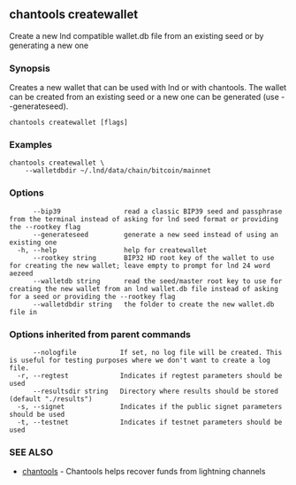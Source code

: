 ## chantools createwallet

Create a new lnd compatible wallet.db file from an existing seed or by generating a new one

### Synopsis

Creates a new wallet that can be used with lnd or with 
chantools. The wallet can be created from an existing seed or a new one can be
generated (use --generateseed).

```
chantools createwallet [flags]
```

### Examples

```
chantools createwallet \
	--walletdbdir ~/.lnd/data/chain/bitcoin/mainnet
```

### Options

```
      --bip39                read a classic BIP39 seed and passphrase from the terminal instead of asking for lnd seed format or providing the --rootkey flag
      --generateseed         generate a new seed instead of using an existing one
  -h, --help                 help for createwallet
      --rootkey string       BIP32 HD root key of the wallet to use for creating the new wallet; leave empty to prompt for lnd 24 word aezeed
      --walletdb string      read the seed/master root key to use for creating the new wallet from an lnd wallet.db file instead of asking for a seed or providing the --rootkey flag
      --walletdbdir string   the folder to create the new wallet.db file in
```

### Options inherited from parent commands

```
      --nologfile           If set, no log file will be created. This is useful for testing purposes where we don't want to create a log file.
  -r, --regtest             Indicates if regtest parameters should be used
      --resultsdir string   Directory where results should be stored (default "./results")
  -s, --signet              Indicates if the public signet parameters should be used
  -t, --testnet             Indicates if testnet parameters should be used
```

### SEE ALSO

* [chantools](chantools.md)	 - Chantools helps recover funds from lightning channels

